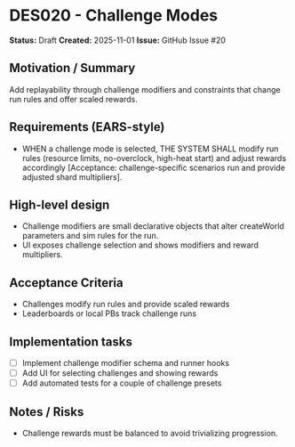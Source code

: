# DES020 - Challenge Modes

**Status:** Draft
**Created:** 2025-11-01
**Issue:** GitHub Issue #20

## Motivation / Summary
Add replayability through challenge modifiers and constraints that change run rules and offer scaled rewards.

## Requirements (EARS-style)
- WHEN a challenge mode is selected, THE SYSTEM SHALL modify run rules (resource limits, no-overclock, high-heat start) and adjust rewards accordingly [Acceptance: challenge-specific scenarios run and provide adjusted shard multipliers].

## High-level design
- Challenge modifiers are small declarative objects that alter createWorld parameters and sim rules for the run.
- UI exposes challenge selection and shows modifiers and reward multipliers.

## Acceptance Criteria
- Challenges modify run rules and provide scaled rewards
- Leaderboards or local PBs track challenge runs

## Implementation tasks
- [ ] Implement challenge modifier schema and runner hooks
- [ ] Add UI for selecting challenges and showing rewards
- [ ] Add automated tests for a couple of challenge presets

## Notes / Risks
- Challenge rewards must be balanced to avoid trivializing progression.
